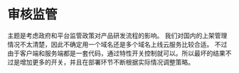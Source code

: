 # 审核监管
主题是考虑政府和平台监管政策对产品研发流程的影响。
我们对国内的上架管理情况不太清楚，因此不确定用一个域名还是多个域名上线云服务比较合适。
不过由于客户端和服务端都是一套代码，通过特性开关控制就可以。所以最坏的结果不过是增加更多的开关，并且在部署环节不断根据实际情况调整策略。
